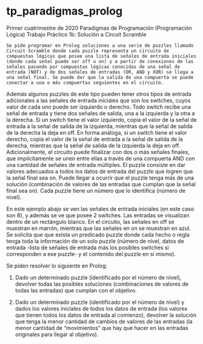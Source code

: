 # tp_paradigmas_prolog

Primer cuatrimestre de 2020
Paradigmas de Programación (Programación Lógica)
Trabajo Práctico 1b: Solución a Circuit Scramble

	Se pide programar en Prolog soluciones a una serie de puzzles llamado Circuit Scramble donde cada puzzle representa un circuito de compuestas lógicas que posee una lista de señales de entrada iniciales (donde cada señal puede ser off u on) y a partir de conexiones de las señales pasando por compuestas lógicas conocidas de una señal de entrada (NOT) y de dos señales de entradas (OR, AND y XOR) se llega a una señal final. Se puede dar que la salida de una compuerta se puede conectar a una o más compuertas seguientes en el circuito.
Además algunos puzzles de este tipo pueden tener otros tipos de entrada adicionales a las señales de entrada iniciales que son los switches,
  cuyos valor de cada uno puede ser izquierdo o derecho. Todo switch recibe una señal de entrada y tiene dos señales de salida, una a la izquierda 
  y la otra a la derecha. Si un switch tiene el valor izquierdo, copia el valor de la señal de entrada a la señal de salida de la izquierda, 
  mientras que la señal de salida de la derecha la deja en off. En forma análoga, si un switch tiene el valor derecho, copia el valor de la señal de entrada a la señal de salida de la derecha, mientras que la señal de salida de la izquierda la deja en off.
Adicionalmente, el circuito puede finalizar con dos o más señales finales, que implícitamente se unen entre ellas a través de una compuerta AND con una cantidad de señales de entrada múltiples.
El puzzle consiste en dar valores adecuados a todos los datos de entrada del puzzle que logren que la señal final sea on. Puede llegar a ocurrir que el puzzle tenga más de una solución (combinación de valores de las entradas que cumplan que la señal final sea on). Cada puzzle tiene un número que lo identifica (número de nivel).

 

En este ejemplo abajo se ven las señales de entrada iniciales (en este caso son 8), y además se ve que posee 2 switches. Las entradas se visualizan dentro de un rectángulo blanco. En el circuito, las señales en off se muestran en marrón, mientras que las señales en on se muestran en azul.
Se solicita que que exista un predicado puzzle donde cada hecho o regla tenga toda la información de un solo puzzle (número de nivel, datos de entrada -lista de señales de entrada más los posibles switches si corresponden a ese puzzle- y el contenido del puzzle en sí mismo).

Se piden resolver lo siguiente en Prolog:

1)	Dado un determinado puzzle (identificado por el número de nivel), devolver todas las posibles soluciones (combinaciones de valores de todas las entradas) que cumplan con el objetivo.

2)	Dado un determinado puzzle (identificado por el número de nivel) y dados los valores iniciales de todos los datos de entrada (los valores que tienen todos los datos de entrada al comienzo), devolver la solución que tenga la menor cantidad de cambios de valores de las entradas (la menor cantidad de “movimientos” que hay que hacer en las entradas originales para llegar al objetivo).
